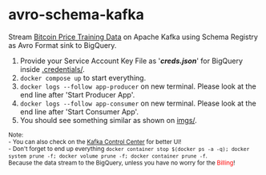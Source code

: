 # avro-schema-kafka
Stream [Bitcoin Price Training Data](https://www.kaggle.com/datasets/team-ai/bitcoin-price-prediction?select=bitcoin_price_Training+-+Training.csv) on Apache Kafka using Schema Registry as Avro Format sink to BigQuery.

1. Provide your Service Account Key File as '_**creds.json**_' for BigQuery inside [.credentials/](https://github.com/zeenfts/avro-schema-kafka/tree/main/.credentials).
2. `docker compose up` to start everything.
3. `docker logs --follow app-producer` on new terminal. Please look at the end line after 'Start Producer App'.
4. `docker logs --follow app-consumer` on new terminal. Please look at the end line after 'Start Consumer App'.
5. You should see something similar as shown on [imgs/](https://github.com/zeenfts/avro-schema-kafka/tree/main/imgs).


<sub>
Note: <br>
- You can also check on the <a href="http://localhost:9021">Kafka Control Center</a> for better UI! <br>
- Don't forget to end up everything <code>docker container stop $(docker ps -a -q); docker system prune -f; docker volume prune -f; docker container prune -f</code>. <br>Because the data stream to the BigQuery, unless you have no worry for the <span style="color:red">Billing</span>!
</sub>
